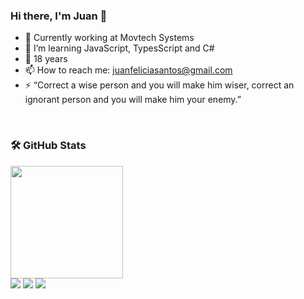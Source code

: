 ### Hi there, I'm Juan 👋

- 🔭 Currently working at Movtech Systems
- 🌱 I’m learning JavaScript, TypesScript and C#
- 💬 18 years
- 📫 How to reach me: juanfeliciasantos@gmail.com
- ⚡ “Correct a wise person and you will make him wiser, correct an ignorant person and you will make him your enemy.”
<br>

  ### 🛠️ GitHub Stats

<div>
  <a href="https://github.com/JuanFeliciano">
  <img height="180em" src="https://github-readme-stats-eight-theta.vercel.app/api?username=JuanFeliciano&show_icons=true&theme=tokyonight&include_all_commits=true&count_private=true"/>
  
<div>
  
<div> 
  <a href="https://www.instagram.com/juan.flc/" target="_blank"><img src="https://img.shields.io/badge/-Instagram-%23E4405F?style=for-the-badge&logo=instagram&logoColor=white" target="_blank"></a>
  <a href = "mailto:juanfeliciasantos@gmail.com"><img src="https://img.shields.io/badge/-Gmail-%23333?style=for-the-badge&logo=gmail&logoColor=white" target="_blank"></a>
  <a href="https://www.linkedin.com/in/juan-feliciano-36081726b/" target="_blank"><img src="https://img.shields.io/badge/-LinkedIn-%230077B5?style=for-the-badge&logo=linkedin&logoColor=white" target="_blank"></a> 

